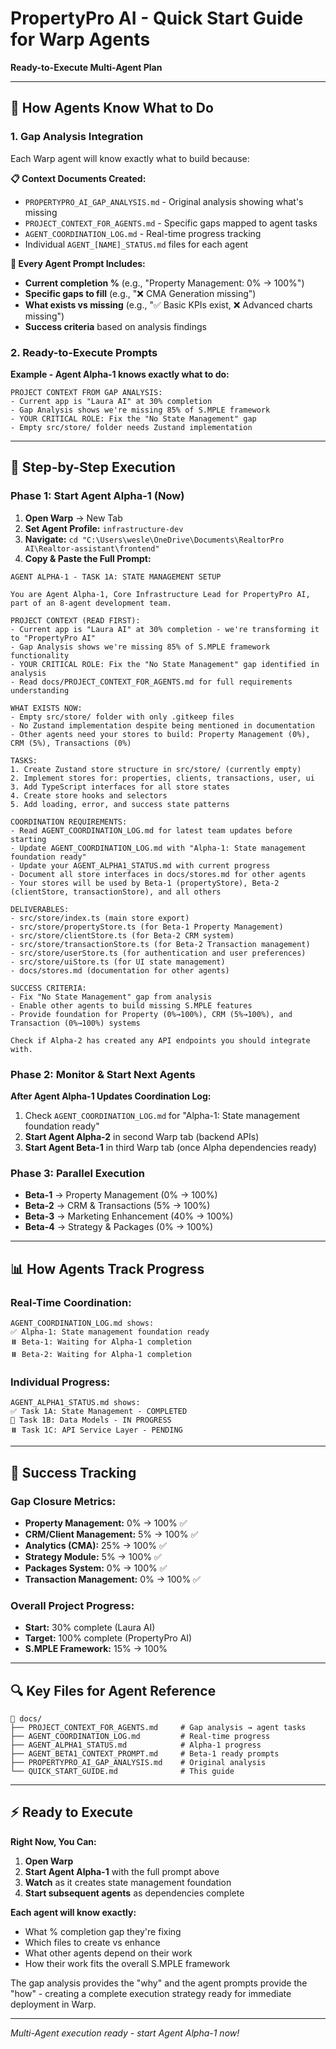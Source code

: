 # PropertyPro AI - Quick Start Guide for Warp Agents
**Ready-to-Execute Multi-Agent Plan**

---

## 🚀 **How Agents Know What to Do**

### **1. Gap Analysis Integration**
Each Warp agent will know exactly what to build because:

**📋 Context Documents Created:**
- `PROPERTYPRO_AI_GAP_ANALYSIS.md` - Original analysis showing what's missing
- `PROJECT_CONTEXT_FOR_AGENTS.md` - Specific gaps mapped to agent tasks  
- `AGENT_COORDINATION_LOG.md` - Real-time progress tracking
- Individual `AGENT_[NAME]_STATUS.md` files for each agent

**🎯 Every Agent Prompt Includes:**
- **Current completion %** (e.g., "Property Management: 0% → 100%")
- **Specific gaps to fill** (e.g., "❌ CMA Generation missing")
- **What exists vs missing** (e.g., "✅ Basic KPIs exist, ❌ Advanced charts missing")
- **Success criteria** based on analysis findings

### **2. Ready-to-Execute Prompts**

**Example - Agent Alpha-1 knows exactly what to do:**
```
PROJECT CONTEXT FROM GAP ANALYSIS:
- Current app is "Laura AI" at 30% completion 
- Gap Analysis shows we're missing 85% of S.MPLE framework
- YOUR CRITICAL ROLE: Fix the "No State Management" gap
- Empty src/store/ folder needs Zustand implementation
```

---

## 🔄 **Step-by-Step Execution**

### **Phase 1: Start Agent Alpha-1 (Now)**

1. **Open Warp** → New Tab
2. **Set Agent Profile:** `infrastructure-dev`
3. **Navigate:** `cd "C:\Users\wesle\OneDrive\Documents\RealtorPro AI\Realtor-assistant\frontend"`
4. **Copy & Paste the Full Prompt:**

```
AGENT ALPHA-1 - TASK 1A: STATE MANAGEMENT SETUP

You are Agent Alpha-1, Core Infrastructure Lead for PropertyPro AI, part of an 8-agent development team.

PROJECT CONTEXT (READ FIRST):
- Current app is "Laura AI" at 30% completion - we're transforming it to "PropertyPro AI" 
- Gap Analysis shows we're missing 85% of S.MPLE framework functionality
- YOUR CRITICAL ROLE: Fix the "No State Management" gap identified in analysis
- Read docs/PROJECT_CONTEXT_FOR_AGENTS.md for full requirements understanding

WHAT EXISTS NOW:
- Empty src/store/ folder with only .gitkeep files
- No Zustand implementation despite being mentioned in documentation
- Other agents need your stores to build: Property Management (0%), CRM (5%), Transactions (0%)

TASKS:
1. Create Zustand store structure in src/store/ (currently empty)
2. Implement stores for: properties, clients, transactions, user, ui
3. Add TypeScript interfaces for all store states
4. Create store hooks and selectors
5. Add loading, error, and success state patterns

COORDINATION REQUIREMENTS:
- Read AGENT_COORDINATION_LOG.md for latest team updates before starting
- Update AGENT_COORDINATION_LOG.md with "Alpha-1: State management foundation ready"
- Update your AGENT_ALPHA1_STATUS.md with current progress
- Document all store interfaces in docs/stores.md for other agents
- Your stores will be used by Beta-1 (propertyStore), Beta-2 (clientStore, transactionStore), and all others

DELIVERABLES:
- src/store/index.ts (main store export)
- src/store/propertyStore.ts (for Beta-1 Property Management)
- src/store/clientStore.ts (for Beta-2 CRM system)
- src/store/transactionStore.ts (for Beta-2 Transaction management)
- src/store/userStore.ts (for authentication and user preferences)
- src/store/uiStore.ts (for UI state management)
- docs/stores.md (documentation for other agents)

SUCCESS CRITERIA:
- Fix "No State Management" gap from analysis
- Enable other agents to build missing S.MPLE features
- Provide foundation for Property (0%→100%), CRM (5%→100%), and Transaction (0%→100%) systems

Check if Alpha-2 has created any API endpoints you should integrate with.
```

### **Phase 2: Monitor & Start Next Agents**

**After Agent Alpha-1 Updates Coordination Log:**
1. Check `AGENT_COORDINATION_LOG.md` for "Alpha-1: State management foundation ready"
2. **Start Agent Alpha-2** in second Warp tab (backend APIs)
3. **Start Agent Beta-1** in third Warp tab (once Alpha dependencies ready)

### **Phase 3: Parallel Execution**
- **Beta-1** → Property Management (0% → 100%)  
- **Beta-2** → CRM & Transactions (5% → 100%)
- **Beta-3** → Marketing Enhancement (40% → 100%)
- **Beta-4** → Strategy & Packages (0% → 100%)

---

## 📊 **How Agents Track Progress**

### **Real-Time Coordination:**
```
AGENT_COORDINATION_LOG.md shows:
✅ Alpha-1: State management foundation ready
⏸️ Beta-1: Waiting for Alpha-1 completion
⏸️ Beta-2: Waiting for Alpha-1 completion
```

### **Individual Progress:**
```
AGENT_ALPHA1_STATUS.md shows:
✅ Task 1A: State Management - COMPLETED
🔄 Task 1B: Data Models - IN PROGRESS
⏸️ Task 1C: API Service Layer - PENDING
```

---

## 🎯 **Success Tracking**

### **Gap Closure Metrics:**
- **Property Management:** 0% → 100% ✅
- **CRM/Client Management:** 5% → 100% ✅  
- **Analytics (CMA):** 25% → 100% ✅
- **Strategy Module:** 5% → 100% ✅
- **Packages System:** 0% → 100% ✅
- **Transaction Management:** 0% → 100% ✅

### **Overall Project Progress:**
- **Start:** 30% complete (Laura AI)
- **Target:** 100% complete (PropertyPro AI)
- **S.MPLE Framework:** 15% → 100%

---

## 🔍 **Key Files for Agent Reference**

```
📁 docs/
├── PROJECT_CONTEXT_FOR_AGENTS.md     # Gap analysis → agent tasks
├── AGENT_COORDINATION_LOG.md         # Real-time progress
├── AGENT_ALPHA1_STATUS.md            # Alpha-1 progress
├── AGENT_BETA1_CONTEXT_PROMPT.md     # Beta-1 ready prompts
├── PROPERTYPRO_AI_GAP_ANALYSIS.md    # Original analysis
└── QUICK_START_GUIDE.md              # This guide
```

---

## ⚡ **Ready to Execute**

**Right Now, You Can:**

1. **Open Warp** 
2. **Start Agent Alpha-1** with the full prompt above
3. **Watch** as it creates state management foundation
4. **Start subsequent agents** as dependencies complete

**Each agent will know exactly:**
- What % completion gap they're fixing
- Which files to create vs enhance  
- What other agents depend on their work
- How their work fits the overall S.MPLE framework

The gap analysis provides the "why" and the agent prompts provide the "how" - creating a complete execution strategy ready for immediate deployment in Warp.

---

*Multi-Agent execution ready - start Agent Alpha-1 now!*
